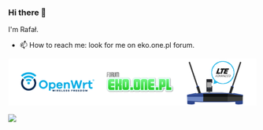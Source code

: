 ### Hi there 👋

I'm Rafał.

- 📫 How to reach me: look for me on eko.one.pl forum.

![](https://raw.githubusercontent.com/4IceG/Personal_data/master/oe277.png)


![](https://komarev.com/ghpvc/?username=4IceG&color=green&label=PROFILE+VIEWS)

<!--
**4IceG/4IceG** is a ✨ _special_ ✨ repository because its `README.md` (this file) appears on your GitHub profile.

Here are some ideas to get you started:

- 🔭 I’m currently working on ...
- 🌱 I’m currently learning ...
- 👯 I’m looking to collaborate on ...
- 🤔 I’m looking for help with ...
- 💬 Ask me about ...
- 📫 How to reach me: ...
- 😄 Pronouns: ...
- ⚡ Fun fact: ...
-->

